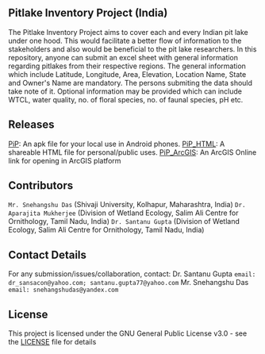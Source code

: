 ## Pitlake Inventory Project (India)
The Pitlake Inventory Project aims to cover each and every Indian pit lake under one hood. 
This would facilitate a better flow of information to the stakeholders and also would be beneficial to the pit lake researchers. 
In this repository, anyone can submit an excel sheet with general information regarding pitlakes from their respective regions. 
The general information which include Latitude, Longitude, Area, Elevation, Location Name, State and Owner's Name are mandatory. 
The persons submiting the data should take note of it.
Optional information may be provided which can include WTCL, water quality, no. of floral species, no. of faunal species, pH etc.

## Releases
[PiP](PiP_Android.apk): An apk file for your local use in Android phones.
[PiP_HTML](PiP(EC).html): A shareable HTML file for personal/public uses.
[PiP_ArcGIS](PiPv1.0.0.0): An ArcGIS Online link for opening in ArcGIS platform

## Contributors
`Mr. Snehangshu Das` (Shivaji University, Kolhapur, Maharashtra, India)
`Dr. Aparajita Mukherjee` (Division of Wetland Ecology, Salim Ali Centre for Ornithology, Tamil Nadu, India)
`Dr. Santanu Gupta` (Division of Wetland Ecology, Salim Ali Centre for Ornithology, Tamil Nadu, India)

## Contact Details
For any submission/issues/collaboration, contact:
Dr. Santanu Gupta ``email: dr_sansacon@yahoo.com; santanu.gupta77@yahoo.com``
Mr. Snehangshu Das ``email: snehangshudas@yandex.com``

## License
This project is licensed under the GNU General Public License v3.0 - see the [LICENSE](LICENSE) file for details
